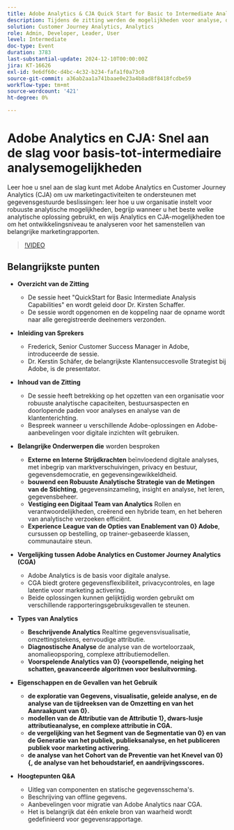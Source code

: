```yaml
---
title: Adobe Analytics & CJA Quick Start for Basic to Intermediate Analysis Capabilities
description: Tijdens de zitting werden de mogelijkheden voor analyse, de vergelijking van Adobe Analytics en Customer Journey Analytics en de belangrijkste kenmerken voor marketingrapporten besproken.
solution: Customer Journey Analytics, Analytics
role: Admin, Developer, Leader, User
level: Intermediate
doc-type: Event
duration: 3783
last-substantial-update: 2024-12-10T00:00:00Z
jira: KT-16626
exl-id: 9e6df60c-d4bc-4c32-b234-fafa1f0a73c0
source-git-commit: a36ab2aa1a741baae0e23a4b8ad8f8418fcdbe59
workflow-type: tm+mt
source-wordcount: '421'
ht-degree: 0%

---
```


# Adobe Analytics en CJA: Snel aan de slag voor basis-tot-intermediaire analysemogelijkheden

Leer hoe u snel aan de slag kunt met Adobe Analytics en Customer Journey Analytics (CJA) om uw marketingactiviteiten te ondersteunen met gegevensgestuurde beslissingen: leer hoe u uw organisatie instelt voor robuuste analytische mogelijkheden, begrijp wanneer u het beste welke analytische oplossing gebruikt, en wijs Analytics en CJA-mogelijkheden toe om het ontwikkelingsniveau te analyseren voor het samenstellen van belangrijke marketingrapporten.

>[!VIDEO](https://video.tv.adobe.com/v/3440933/?learn=on&enablevpops)

## Belangrijkste punten

* **Overzicht van de Zitting**
   * De sessie heet &quot;QuickStart for Basic Intermediate Analysis Capabilities&quot; en wordt geleid door Dr. Kirsten Schaffer.
   * De sessie wordt opgenomen en de koppeling naar de opname wordt naar alle geregistreerde deelnemers verzonden.

* **Inleiding van Sprekers**
   * Frederick, Senior Customer Success Manager in Adobe, introduceerde de sessie.
   * Dr. Kerstin Schäfer, de belangrijkste Klantensuccesvolle Strategist bij Adobe, is de presentator.

* **Inhoud van de Zitting**
   * De sessie heeft betrekking op het opzetten van een organisatie voor robuuste analytische capaciteiten, bestuursaspecten en doorlopende paden voor analyses en analyse van de klantenterichting.
   * Bespreek wanneer u verschillende Adobe-oplossingen en Adobe-aanbevelingen voor digitale inzichten wilt gebruiken.

* **Belangrijke Onderwerpen die** worden besproken
   * **Externe en Interne Strijdkrachten** beïnvloedend digitale analyses, met inbegrip van marktverschuivingen, privacy en bestuur, gegevensdemocratie, en gegevensingewikkeldheid.
   * **bouwend een Robuuste Analytische Strategie van de Metingen van de Stichting**, gegevensinzameling, insight en analyse, het leren, gegevensbeheer.
   * **Vestiging een Digitaal Team van Analytics** Rollen en verantwoordelijkheden, creërend een hybride team, en het beheren van analytische verzoeken efficiënt.
   * **Experience League van de Opties van Enablement van 0&rbrace; Adobe**, cursussen op bestelling, op trainer-gebaseerde klassen, communautaire steun.

* **Vergelijking tussen Adobe Analytics en Customer Journey Analytics (CGA)**
   * Adobe Analytics is de basis voor digitale analyse.
   * CGA biedt grotere gegevensflexibiliteit, privacycontroles, en lage latentie voor marketing activering.
   * Beide oplossingen kunnen gelijktijdig worden gebruikt om verschillende rapporteringsgebruiksgevallen te steunen.

* **Types van Analytics**
   * **Beschrijvende Analytics** Realtime gegevensvisualisatie, omzettingstekens, eenvoudige attributie.
   * **Diagnostische Analyse** de analyse van de worteloorzaak, anomalieopsporing, complexe attributiemodellen.
   * **Voorspelende Analytics van 0&rbrace; &lbrace;voorspellende, neiging het schatten, geavanceerde algoritmen voor besluitvorming.**

* **Eigenschappen en de Gevallen van het Gebruik**
   * **de exploratie van Gegevens, visualisatie, geleide analyse, en de analyse van de tijdreeksen van de Omzetting en van het Aanraakpunt van 0&rbrace;.**
   * **modellen van de Attributie van de Attributie 1&rbrace;, dwars-lusje attributieanalyse, en complexe attributie in CGA.**
   * **de vergelijking van het Segment van de Segmentatie van 0&rbrace; en van de Generatie van het publiek, publieksanalyse, en het publiceren publiek voor marketing activering.**
   * **de analyse van het Cohort van de Preventie van het Knevel van 0&rbrace; &lbrace;, de analyse van het behoudstarief, en aandrijvingsscores.**

* **Hoogtepunten Q&amp;A**
   * Uitleg van componenten en statische gegevensschema&#39;s.
   * Beschrijving van offline gegevens.
   * Aanbevelingen voor migratie van Adobe Analytics naar CGA.
   * Het is belangrijk dat één enkele bron van waarheid wordt gedefinieerd voor gegevensrapportage.
